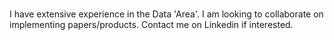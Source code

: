 # 
I have extensive experience in the Data 'Area'. I am looking to collaborate on implementing papers/products. Contact me on Linkedin if interested.
